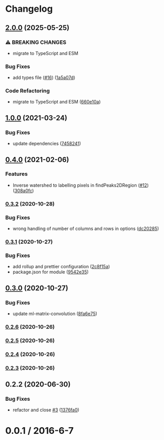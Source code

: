 # Changelog

## [2.0.0](https://github.com/mljs/matrix-peaks-finder/compare/v1.0.0...v2.0.0) (2025-05-25)


### ⚠ BREAKING CHANGES

* migrate to TypeScript and ESM

### Bug Fixes

* add types file ([#16](https://github.com/mljs/matrix-peaks-finder/issues/16)) ([1a5a07d](https://github.com/mljs/matrix-peaks-finder/commit/1a5a07d46b420931dc3d62e7d2cf1adedc0aa1b0))


### Code Refactoring

* migrate to TypeScript and ESM ([660e10a](https://github.com/mljs/matrix-peaks-finder/commit/660e10aa597b46434aaf501eaf395831d3e49284))

## [1.0.0](https://www.github.com/mljs/matrix-peaks-finder/compare/v0.4.0...v1.0.0) (2021-03-24)


### Bug Fixes

* update dependencies ([7458241](https://www.github.com/mljs/matrix-peaks-finder/commit/7458241170122526f7555580e9083624aaebed6b))

## [0.4.0](https://www.github.com/mljs/matrix-peaks-finder/compare/v0.3.2...v0.4.0) (2021-02-06)


### Features

* Inverse watershed to labelling pixels in findPeaks2DRegion ([#12](https://www.github.com/mljs/matrix-peaks-finder/issues/12)) ([308a0fc](https://www.github.com/mljs/matrix-peaks-finder/commit/308a0fc9dd589e6bf70074713a15590e87f1c5f2))

### [0.3.2](https://www.github.com/mljs/matrix-peaks-finder/compare/v0.3.1...v0.3.2) (2020-10-28)


### Bug Fixes

* wrong handling of number of columns and rows in options ([dc20285](https://www.github.com/mljs/matrix-peaks-finder/commit/dc20285043b0dfa81b022d04b8bfe4fd79c120bd))

### [0.3.1](https://www.github.com/mljs/matrix-peaks-finder/compare/v0.3.0...v0.3.1) (2020-10-27)


### Bug Fixes

* add rollup and prettier configuration ([2c8f15a](https://www.github.com/mljs/matrix-peaks-finder/commit/2c8f15a3e0523aef39cb55a467be7bed55c8f56f))
* package.json for module ([9542e35](https://www.github.com/mljs/matrix-peaks-finder/commit/9542e3518a3c3f176af9168b4818f3f8d3fc52f3))

## [0.3.0](https://www.github.com/mljs/matrix-peaks-finder/compare/v0.2.6...v0.3.0) (2020-10-27)


### Bug Fixes

* update ml-matrix-convolution ([8fa6e75](https://www.github.com/mljs/matrix-peaks-finder/commit/8fa6e75c6fb05bf6446627be1774f0551ab4021e))

### [0.2.6](https://github.com/mljs/matrix-peaks-finder/compare/v0.2.5...v0.2.6) (2020-10-26)

### [0.2.5](https://github.com/mljs/matrix-peaks-finder/compare/v0.2.4...v0.2.5) (2020-10-26)

### [0.2.4](https://github.com/mljs/matrix-peaks-finder/compare/v0.2.3...v0.2.4) (2020-10-26)

### [0.2.3](https://github.com/mljs/matrix-peaks-finder/compare/v0.2.2...v0.2.3) (2020-10-26)

## 0.2.2 (2020-06-30)


### Bug Fixes

* refactor and close [#3](https://github.com/mljs/matrix-peaks-finder/issues/3) ([1376fa0](https://github.com/mljs/matrix-peaks-finder/commit/1376fa0dd6e7f437b3bea08c33b538f1493016da))



0.0.1 / 2016-6-7
==================
